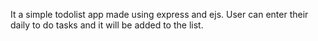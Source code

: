 It a simple todolist app made using express and ejs.
User can enter their daily to do tasks and it will be added to the list.
